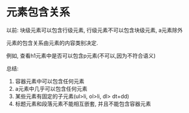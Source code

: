 # 元素包含关系

以前: 块级元素可以包含行级元素, 行级元素不可以包含块级元素, a元素除外

元素的包含关系由元素的内容类别决定.

例如, 查看h1元素中是否可以包含p元素(不可以,因为不符合语义)

总结:

1. 容器元素中可以包含任何元素
2. a元素中几乎可以包含任何元素
3. 某些元素有固定的子元素(ul>li, ol>li, dl> dt+dd)
4. 标题元素和段落元素不能相互嵌套, 并且不能包含容器元素
